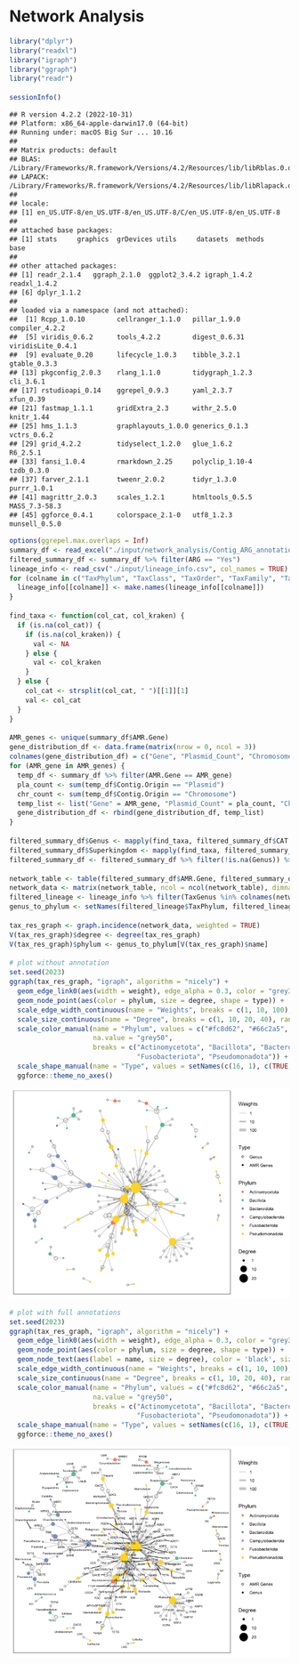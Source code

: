 Network Analysis
================

``` r
library("dplyr")
library("readxl")
library("igraph")
library("ggraph")
library("readr")

sessionInfo()
```

    ## R version 4.2.2 (2022-10-31)
    ## Platform: x86_64-apple-darwin17.0 (64-bit)
    ## Running under: macOS Big Sur ... 10.16
    ## 
    ## Matrix products: default
    ## BLAS:   /Library/Frameworks/R.framework/Versions/4.2/Resources/lib/libRblas.0.dylib
    ## LAPACK: /Library/Frameworks/R.framework/Versions/4.2/Resources/lib/libRlapack.dylib
    ## 
    ## locale:
    ## [1] en_US.UTF-8/en_US.UTF-8/en_US.UTF-8/C/en_US.UTF-8/en_US.UTF-8
    ## 
    ## attached base packages:
    ## [1] stats     graphics  grDevices utils     datasets  methods   base     
    ## 
    ## other attached packages:
    ## [1] readr_2.1.4   ggraph_2.1.0  ggplot2_3.4.2 igraph_1.4.2  readxl_1.4.2 
    ## [6] dplyr_1.1.2  
    ## 
    ## loaded via a namespace (and not attached):
    ##  [1] Rcpp_1.0.10        cellranger_1.1.0   pillar_1.9.0       compiler_4.2.2    
    ##  [5] viridis_0.6.2      tools_4.2.2        digest_0.6.31      viridisLite_0.4.1 
    ##  [9] evaluate_0.20      lifecycle_1.0.3    tibble_3.2.1       gtable_0.3.3      
    ## [13] pkgconfig_2.0.3    rlang_1.1.0        tidygraph_1.2.3    cli_3.6.1         
    ## [17] rstudioapi_0.14    ggrepel_0.9.3      yaml_2.3.7         xfun_0.39         
    ## [21] fastmap_1.1.1      gridExtra_2.3      withr_2.5.0        knitr_1.44        
    ## [25] hms_1.1.3          graphlayouts_1.0.0 generics_0.1.3     vctrs_0.6.2       
    ## [29] grid_4.2.2         tidyselect_1.2.0   glue_1.6.2         R6_2.5.1          
    ## [33] fansi_1.0.4        rmarkdown_2.25     polyclip_1.10-4    tzdb_0.3.0        
    ## [37] farver_2.1.1       tweenr_2.0.2       tidyr_1.3.0        purrr_1.0.1       
    ## [41] magrittr_2.0.3     scales_1.2.1       htmltools_0.5.5    MASS_7.3-58.3     
    ## [45] ggforce_0.4.1      colorspace_2.1-0   utf8_1.2.3         munsell_0.5.0

``` r
options(ggrepel.max.overlaps = Inf)
summary_df <- read_excel("./input/network_analysis/Contig_ARG_annotation_summary.xlsx")
filtered_summary_df <- summary_df %>% filter(ARG == "Yes")
lineage_info <- read_csv("./input/lineage_info.csv", col_names = TRUE)
for (colname in c("TaxPhylum", "TaxClass", "TaxOrder", "TaxFamily", "TaxGenus", "TaxSpecies")) {
  lineage_info[[colname]] <- make.names(lineage_info[[colname]])
}

find_taxa <- function(col_cat, col_kraken) {
  if (is.na(col_cat)) {
    if (is.na(col_kraken)) {
      val <- NA
    } else {
      val <- col_kraken
    }
  } else {
    col_cat <- strsplit(col_cat, " ")[[1]][1]
    val <- col_cat
  }
}

AMR_genes <- unique(summary_df$AMR.Gene)
gene_distribution_df <- data.frame(matrix(nrow = 0, ncol = 3))
colnames(gene_distribution_df) = c("Gene", "Plasmid_Count", "Chromosome_Count")
for (AMR_gene in AMR_genes) {
  temp_df <- summary_df %>% filter(AMR.Gene == AMR_gene)
  pla_count <- sum(temp_df$Contig.Origin == "Plasmid")
  chr_count <- sum(temp_df$Contig.Origin == "Chromosome")
  temp_list <- list("Gene" = AMR_gene, "Plasmid_Count" = pla_count, "Chromosome_Count" = chr_count)
  gene_distribution_df <- rbind(gene_distribution_df, temp_list)
}

filtered_summary_df$Genus <- mapply(find_taxa, filtered_summary_df$CAT.Genus, filtered_summary_df$Kraken2.Genus)
filtered_summary_df$Superkingdom <- mapply(find_taxa, filtered_summary_df$CAT.Superkingdom, filtered_summary_df$Kraken2.Superkingdom)
filtered_summary_df <- filtered_summary_df %>% filter(!is.na(Genus)) %>% filter(Contig.Origin == "Chromosome")

network_table <- table(filtered_summary_df$AMR.Gene, filtered_summary_df$Genus)
network_data <- matrix(network_table, ncol = ncol(network_table), dimnames = dimnames(network_table))
filtered_lineage <- lineage_info %>% filter(TaxGenus %in% colnames(network_data)) %>% distinct(TaxGenus, .keep_all = TRUE)
genus_to_phylum <- setNames(filtered_lineage$TaxPhylum, filtered_lineage$TaxGenus)

tax_res_graph <- graph.incidence(network_data, weighted = TRUE)
V(tax_res_graph)$degree <- degree(tax_res_graph)
V(tax_res_graph)$phylum <- genus_to_phylum[V(tax_res_graph)$name]

# plot without annotation
set.seed(2023)
ggraph(tax_res_graph, "igraph", algorithm = "nicely") + 
  geom_edge_link0(aes(width = weight), edge_alpha = 0.3, color = "grey30") + 
  geom_node_point(aes(color = phylum, size = degree, shape = type)) + 
  scale_edge_width_continuous(name = "Weights", breaks = c(1, 10, 100), trans = "log10", range = c(0.5, 3)) +
  scale_size_continuous(name = "Degree", breaks = c(1, 10, 20, 40), range = c(1.5, 10)) +
  scale_color_manual(name = "Phylum", values = c("#fc8d62", "#66c2a5", "#8da0cb", "#e78ac3", "#a6d854", "#ffd92f"), 
                     na.value = "grey50", 
                     breaks = c("Actinomycetota", "Bacillota", "Bacteroidota", "Campylobacterota", 
                                "Fusobacteriota", "Pseudomonadota")) +
  scale_shape_manual(name = "Type", values = setNames(c(16, 1), c(TRUE, FALSE)), labels = c("Genus", "AMR Genes")) +
  ggforce::theme_no_axes()
```

![](network_analysis_files/figure-gfm/network_analysis-1.png)<!-- -->

``` r
# plot with full annotations
set.seed(2023)
ggraph(tax_res_graph, "igraph", algorithm = "nicely") + 
  geom_edge_link0(aes(width = weight), edge_alpha = 0.3, color = "grey30") + 
  geom_node_point(aes(color = phylum, size = degree, shape = type)) + 
  geom_node_text(aes(label = name, size = degree), color = 'black', size = 2, repel = TRUE) +
  scale_edge_width_continuous(name = "Weights", breaks = c(1, 10, 100), trans = "log10", range = c(0.5, 3)) +
  scale_size_continuous(name = "Degree", breaks = c(1, 10, 20, 40), range = c(1.5, 10)) +
  scale_color_manual(name = "Phylum", values = c("#fc8d62", "#66c2a5", "#8da0cb", "#e78ac3", "#a6d854", "#ffd92f"), 
                     na.value = "grey50", 
                     breaks = c("Actinomycetota", "Bacillota", "Bacteroidota", "Campylobacterota", 
                                "Fusobacteriota", "Pseudomonadota")) +
  scale_shape_manual(name = "Type", values = setNames(c(16, 1), c(TRUE, FALSE)), labels = setNames(c("Genus", "AMR Genes"), c(TRUE, FALSE))) +
  ggforce::theme_no_axes()
```

![](network_analysis_files/figure-gfm/network_analysis-2.png)<!-- -->
